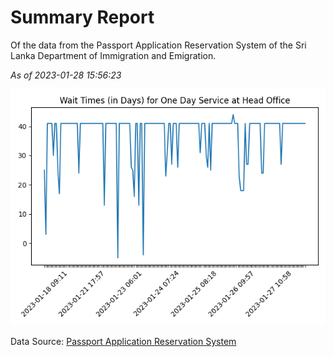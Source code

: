 # Summary Report

Of the data from the Passport Application Reservation System of the Sri Lanka Department of Immigration and Emigration.

*As of 2023-01-28 15:56:23*

![Wait Time Chart](summary.wait_time_chart.png)

Data Source: [Passport Application Reservation System](https://eservices.immigration.gov.lk:8443/appointment/pages/reservationApplication.xhtml)